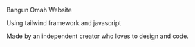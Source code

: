 Bangun Omah Website 

Using tailwind framework and javascript

Made by an independent creator who loves to design and code.
